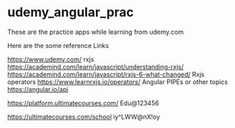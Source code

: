 # udemy_angular_prac
These are the practice apps while learning from udemy.com

Here are the some reference Links

https://www.udemy.com/ 
rxjs
https://academind.com/learn/javascript/understanding-rxjs/
https://academind.com/learn/javascript/rxjs-6-what-changed/
Rxjs operators 
https://www.learnrxjs.io/operators/
Angular PIPEs or other topics
https://angular.io/api



https://platform.ultimatecourses.com/
Edu@123456

https://ultimatecourses.com/school
iy^LWW@nX!oy
